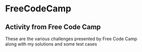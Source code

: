 # FreeCodeCamp
<h2>Activity from Free Code Camp</h2>
These are the various challenges presented by Free Code Camp<br>
along with my solutions and some test cases
